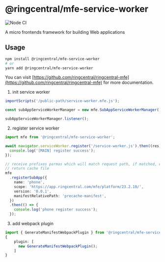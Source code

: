 # @ringcentral/mfe-service-worker

![Node CI](https://github.com/ringcentral/ringcentral-mfe/workflows/Node%20CI/badge.svg)

A micro frontends framework for building Web applications

## Usage

```bash
npm install @ringcentral/mfe-service-worker
# or
yarn add @ringcentral/mfe-service-worker
```

You can visit [https://github.com/ringcentral/ringcentral-mfe](https://github.com/ringcentral/ringcentral-mfe) for more documentation.

1. init service worker

```ts
importScripts('/public-path/service-worker.mfe.js');

const subAppServiceWorkerManager = new mfe.SubAppServiceWorkerManager();

subAppServiceWorkerManager.listener();
```

2. register service worker

```ts
import mfe from '@ringcentral/mfe-service-worker';

await navigator.serviceWorker.register('/service-worker.js').then((res) => {
  console.log('[MAIN] register success');
});

// receive prefixes parmas which will match request path, if matched, will
// return cache file
mfe
  .registerSubApp({
    name: 'phone',
    scope: 'https://app.ringcentral.com/mfe/platform/23.2.10/',
    version: '0.0.1',
    manifestRelativePath: 'precache-manifest',
  })
  .then(() => {
    console.log('phone register success');
  });
```

3. add webpack plugin

```ts
import { GenerateManifestWebpackPlugin } from '@ringcentral/mfe-service-worker/generate-manifest-webpack-plugin';
{
    plugin: [
      new GenerateManifestWebpackPlugin();
    ]
}
```
